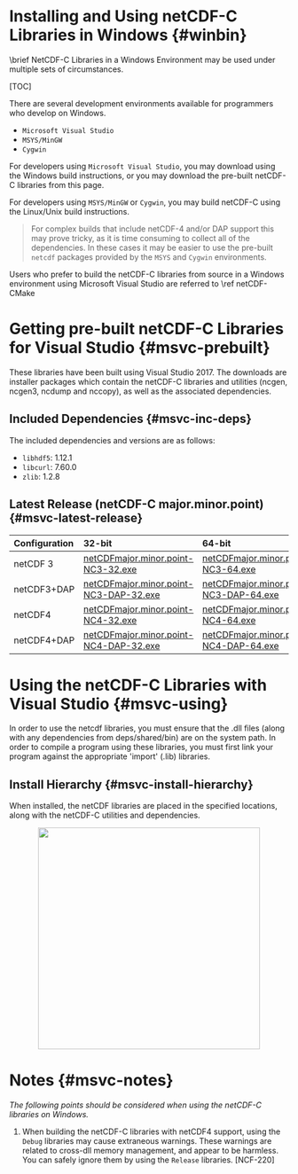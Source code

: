 Installing and Using netCDF-C Libraries in Windows {#winbin}
==================================================

\brief NetCDF-C Libraries in a Windows Environment may be used under multiple sets of circumstances.

[TOC]

There are several development environments available for programmers who develop on Windows.

* `Microsoft Visual Studio `
* `MSYS/MinGW`
* `Cygwin`

For developers using `Microsoft Visual Studio`, you may download using the Windows build instructions, or you may download the pre-built netCDF-C libraries from this page.

For developers using `MSYS/MinGW` or `Cygwin`, you may build netCDF-C using the Linux/Unix build instructions.

> For complex builds that include netCDF-4 and/or DAP support this may prove tricky, as it is time consuming to collect all of the dependencies.  In these cases it may be easier to use the pre-built `netcdf` packages provided by the `MSYS` and `Cygwin` environments.

Users who prefer to build the netCDF-C libraries from source in a Windows environment using Microsoft Visual Studio are referred to \ref netCDF-CMake

# Getting pre-built netCDF-C Libraries for Visual Studio {#msvc-prebuilt}

These libraries have been built using Visual Studio 2017.  The downloads are installer packages which contain the netCDF-C libraries and utilities (ncgen, ncgen3, ncdump and nccopy), as well as the associated dependencies.


## Included Dependencies {#msvc-inc-deps}

The included dependencies and versions are as follows:

* `libhdf5`: 1.12.1
* `libcurl`: 7.60.0
* `zlib`:    1.2.8

## Latest Release (netCDF-C major.minor.point) {#msvc-latest-release}

Configuration		| 32-bit 						| 64-bit |
:-------------------|:--------							|:-------|
netCDF 3		| [netCDFmajor.minor.point-NC3-32.exe][r1]		| [netCDFmajor.minor.point-NC3-64.exe][r5]
netCDF3+DAP		| [netCDFmajor.minor.point-NC3-DAP-32.exe][r2]	| [netCDFmajor.minor.point-NC3-DAP-64.exe][r6]
netCDF4			| [netCDFmajor.minor.point-NC4-32.exe][r3]		| [netCDFmajor.minor.point-NC4-64.exe][r7]
netCDF4+DAP		| [netCDFmajor.minor.point-NC4-DAP-32.exe][r4]	| [netCDFmajor.minor.point-NC4-DAP-64.exe][r8]

# Using the netCDF-C Libraries with Visual Studio {#msvc-using}

In order to use the netcdf libraries, you must ensure that the .dll files (along with any dependencies from deps/shared/bin) are on the system path. In order to compile a program using these libraries, you must first link your program against the appropriate 'import' (.lib) libraries.

## Install Hierarchy {#msvc-install-hierarchy}

When installed, the netCDF libraries are placed in the specified locations, along with the netCDF-C utilities and dependencies.

<center>
<IMG SRC="InstallTreeWindows.png" width="400"/>
</center>

# Notes {#msvc-notes}

*The following points should be considered when using the netCDF-C libraries on Windows.*

1. When building the netCDF-C libraries with netCDF4 support, using the `Debug` libraries may cause extraneous warnings. These warnings are related to cross-dll memory management, and appear to be harmless. You can safely ignore them by using the `Release` libraries. [NCF-220]


[r1]: https://downloads.unidata.ucar.edu/netcdf-c/major.minor.point/netCDFmajor.minor.point-NC3-32.exe
[r2]: https://downloads.unidata.ucar.edu/netcdf-c/major.minor.point/netCDFmajor.minor.point-NC3-DAP-32.exe
[r3]: https://downloads.unidata.ucar.edu/netcdf-c/major.minor.point/netCDFmajor.minor.point-NC4-32.exe
[r4]: https://downloads.unidata.ucar.edu/netcdf-c/major.minor.point/netCDFmajor.minor.point-NC4-DAP-32.exe
[r5]: https://downloads.unidata.ucar.edu/netcdf-c/major.minor.point/netCDFmajor.minor.point-NC3-64.exe
[r6]: https://downloads.unidata.ucar.edu/netcdf-c/major.minor.point/netCDFmajor.minor.point-NC3-DAP-64.exe
[r7]: https://downloads.unidata.ucar.edu/netcdf-c/major.minor.point/netCDFmajor.minor.point-NC4-64.exe
[r8]: https://downloads.unidata.ucar.edu/netcdf-c/major.minor.point/netCDFmajor.minor.point-NC4-DAP-64.exe
